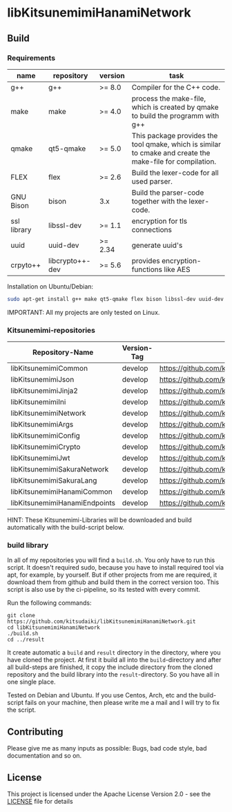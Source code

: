 # libKitsunemimiHanamiNetwork

## Build

### Requirements

name | repository | version | task
--- | --- | --- | ---
g++ | g++ | >= 8.0 | Compiler for the C++ code.
make | make | >= 4.0 | process the make-file, which is created by qmake to build the programm with g++
qmake | qt5-qmake | >= 5.0 | This package provides the tool qmake, which is similar to cmake and create the make-file for compilation.
FLEX | flex | >= 2.6 | Build the lexer-code for all used parser.
GNU Bison | bison | 3.x | Build the parser-code together with the lexer-code.
ssl library | libssl-dev | >= 1.1 | encryption for tls connections
uuid | uuid-dev | >= 2.34 | generate uuid's
crpyto++ | libcrypto++-dev | >= 5.6 | provides encryption-functions like AES

Installation on Ubuntu/Debian:

```bash
sudo apt-get install g++ make qt5-qmake flex bison libssl-dev uuid-dev libcrypto++-dev
```

IMPORTANT: All my projects are only tested on Linux. 

### Kitsunemimi-repositories

Repository-Name | Version-Tag | Download-Path
--- | --- | ---
libKitsunemimiCommon | develop |  https://github.com/kitsudaiki/libKitsunemimiCommon.git
libKitsunemimiJson | develop |  https://github.com/kitsudaiki/libKitsunemimiJson.git
libKitsunemimiJinja2 | develop |  https://github.com/kitsudaiki/libKitsunemimiJinja2.git
libKitsunemimiIni | develop |  https://github.com/kitsudaiki/libKitsunemimiIni.git
libKitsunemimiNetwork | develop |  https://github.com/kitsudaiki/libKitsunemimiNetwork.git
libKitsunemimiArgs | develop |  https://github.com/kitsudaiki/libKitsunemimiArgs.git
libKitsunemimiConfig | develop |  https://github.com/kitsudaiki/libKitsunemimiConfig.git
libKitsunemimiCrypto | develop |  https://github.com/kitsudaiki/libKitsunemimiCrypto.git
libKitsunemimiJwt | develop |  https://github.com/kitsudaiki/libKitsunemimiJwt.git
libKitsunemimiSakuraNetwork | develop |  https://github.com/kitsudaiki/libKitsunemimiSakuraNetwork.git
libKitsunemimiSakuraLang | develop |  https://github.com/kitsudaiki/libKitsunemimiSakuraLang.git
libKitsunemimiHanamiCommon | develop |  https://github.com/kitsudaiki/libKitsunemimiHanamiCommon.git
libKitsunemimiHanamiEndpoints | develop |  https://github.com/kitsudaiki/libKitsunemimiHanamiEndpoints.git



HINT: These Kitsunemimi-Libraries will be downloaded and build automatically with the build-script below.

### build library

In all of my repositories you will find a `build.sh`. You only have to run this script. It doesn't required sudo, because you have to install required tool via apt, for example, by yourself. But if other projects from me are required, it download them from github and build them in the correct version too. This script is also use by the ci-pipeline, so its tested with every commit.


Run the following commands:

```
git clone https://github.com/kitsudaiki/libKitsunemimiHanamiNetwork.git
cd libKitsunemimiHanamiNetwork
./build.sh
cd ../result
```

It create automatic a `build` and `result` directory in the directory, where you have cloned the project. At first it build all into the `build`-directory and after all build-steps are finished, it copy the include directory from the cloned repository and the build library into the `result`-directory. So you have all in one single place.

Tested on Debian and Ubuntu. If you use Centos, Arch, etc and the build-script fails on your machine, then please write me a mail and I will try to fix the script.


## Contributing

Please give me as many inputs as possible: Bugs, bad code style, bad documentation and so on.

## License

This project is licensed under the Apache License Version 2.0 - see the [LICENSE](LICENSE) file for details


